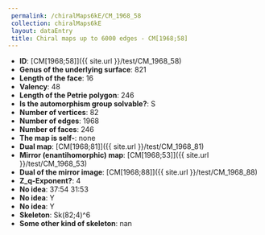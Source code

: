 ```yaml
--- 
 permalink: /chiralMaps6kE/CM_1968_58 
 collection: chiralMaps6kE
 layout: dataEntry
 title: Chiral maps up to 6000 edges - CM[1968;58]
---
```


- **ID**: [CM[1968;58]]({{ site.url }}/test/CM_1968_58)
- **Genus of the underlying surface**: 821
- **Length of the face**: 16
- **Valency**: 48
- **Length of the Petrie polygon**: 246
- **Is the automorphism group solvable?**: S
- **Number of vertices**: 82
- **Number of edges**: 1968
- **Number of faces**: 246
- **The map is self-**: none
- **Dual map**: [CM[1968;81]]({{ site.url }}/test/CM_1968_81)
- **Mirror (enantihomorphic) map**: [CM[1968;53]]({{ site.url }}/test/CM_1968_53)
- **Dual of the mirror image**: [CM[1968;88]]({{ site.url }}/test/CM_1968_88)
- **Z_q-Exponent?**: 4
- **No idea**:  37:54 31:53
- **No idea**: Y
- **No idea**: Y
- **Skeleton**: Sk(82;4)^6
- **Some other kind of skeleton**: nan
